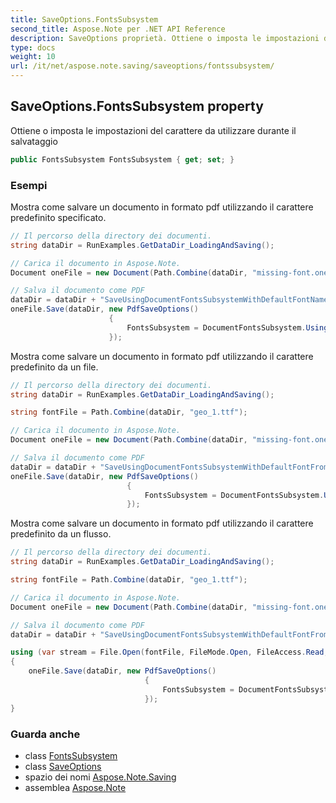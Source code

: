 ```yaml
---
title: SaveOptions.FontsSubsystem
second_title: Aspose.Note per .NET API Reference
description: SaveOptions proprietà. Ottiene o imposta le impostazioni del carattere da utilizzare durante il salvataggio
type: docs
weight: 10
url: /it/net/aspose.note.saving/saveoptions/fontssubsystem/
---
```

## SaveOptions.FontsSubsystem property

Ottiene o imposta le impostazioni del carattere da utilizzare durante il salvataggio

```csharp
public FontsSubsystem FontsSubsystem { get; set; }
```

### Esempi

Mostra come salvare un documento in formato pdf utilizzando il carattere predefinito specificato.

```csharp
// Il percorso della directory dei documenti.
string dataDir = RunExamples.GetDataDir_LoadingAndSaving();

// Carica il documento in Aspose.Note.
Document oneFile = new Document(Path.Combine(dataDir, "missing-font.one"));

// Salva il documento come PDF
dataDir = dataDir + "SaveUsingDocumentFontsSubsystemWithDefaultFontName_out.pdf";
oneFile.Save(dataDir, new PdfSaveOptions() 
                      {
                          FontsSubsystem = DocumentFontsSubsystem.UsingDefaultFont("Times New Roman")
                      });
```

Mostra come salvare un documento in formato pdf utilizzando il carattere predefinito da un file.

```csharp
// Il percorso della directory dei documenti.
string dataDir = RunExamples.GetDataDir_LoadingAndSaving();

string fontFile = Path.Combine(dataDir, "geo_1.ttf");

// Carica il documento in Aspose.Note.
Document oneFile = new Document(Path.Combine(dataDir, "missing-font.one"));

// Salva il documento come PDF
dataDir = dataDir + "SaveUsingDocumentFontsSubsystemWithDefaultFontFromFile_out.pdf";
oneFile.Save(dataDir, new PdfSaveOptions()
                          {
                              FontsSubsystem = DocumentFontsSubsystem.UsingDefaultFontFromFile(fontFile)
                          });
```

Mostra come salvare un documento in formato pdf utilizzando il carattere predefinito da un flusso.

```csharp
// Il percorso della directory dei documenti.
string dataDir = RunExamples.GetDataDir_LoadingAndSaving();

string fontFile = Path.Combine(dataDir, "geo_1.ttf");

// Carica il documento in Aspose.Note.
Document oneFile = new Document(Path.Combine(dataDir, "missing-font.one"));

// Salva il documento come PDF
dataDir = dataDir + "SaveUsingDocumentFontsSubsystemWithDefaultFontFromStream_out.pdf";

using (var stream = File.Open(fontFile, FileMode.Open, FileAccess.Read, FileShare.Read))
{
    oneFile.Save(dataDir, new PdfSaveOptions()
                              {
                                  FontsSubsystem = DocumentFontsSubsystem.UsingDefaultFontFromStream(stream)
                              });
}
```

### Guarda anche

* class [FontsSubsystem](../../../aspose.note.fonts/fontssubsystem/)
* class [SaveOptions](../)
* spazio dei nomi [Aspose.Note.Saving](../../saveoptions/)
* assemblea [Aspose.Note](../../../)


